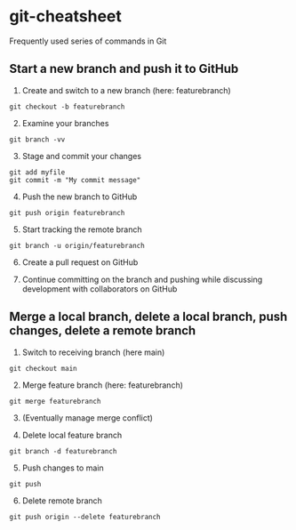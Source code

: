 # git-cheatsheet
Frequently used series of commands in Git

## Start a new branch and push it to GitHub

1. Create and switch to a new branch (here: featurebranch)

```
git checkout -b featurebranch
```

2. Examine your branches

```
git branch -vv
```

3. Stage and commit your changes

```
git add myfile
git commit -m "My commit message"
```

4. Push the new branch to GitHub

```
git push origin featurebranch
```
    
5. Start tracking the remote branch

```
git branch -u origin/featurebranch
```
    
6. Create a pull request on GitHub

7. Continue committing on the branch and pushing while discussing development with collaborators on GitHub


## Merge a local branch, delete a local branch, push changes, delete a remote branch

1. Switch to receiving branch (here main)

```
git checkout main
```

2. Merge feature branch (here: featurebranch)

```
git merge featurebranch
```

3. (Eventually manage merge conflict)

4. Delete local feature branch

```
git branch -d featurebranch
```

5. Push changes to main

```
git push
```

6. Delete remote branch 

```
git push origin --delete featurebranch
```
